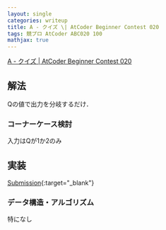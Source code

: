```yaml
---
layout: single
categories: writeup
title: A - クイズ \| AtCoder Beginner Contest 020
tags: 競プロ AtCoder ABC020 100
mathjax: true
---
```


[A - クイズ \| AtCoder Beginner Contest 020](https://beta.atcoder.jp/contests/abc020/tasks/abc020_a)

## 解法
Qの値で出力を分岐するだけ．
### コーナーケース検討
入力はQが1か2のみ
## 実装

[Submission](https://beta.atcoder.jp/contests/abc020/submissions/3016446){:target="_blank"}

### データ構造・アルゴリズム
特になし